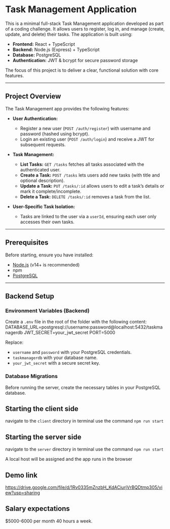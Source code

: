 # Task Management Application

This is a minimal full-stack Task Management application developed as part of a coding challenge. It allows users to register, log in, and manage (create, update, and delete) their tasks. The application is built using:

- **Frontend:** React + TypeScript
- **Backend:** Node.js (Express) + TypeScript
- **Database:** PostgreSQL
- **Authentication:** JWT & bcrypt for secure password storage

The focus of this project is to deliver a clear, functional solution with core features.

---

## Project Overview

The Task Management app provides the following features:

- **User Authentication:**
  - Register a new user (`POST /auth/register`) with username and password (hashed using bcrypt).
  - Login an existing user (`POST /auth/login`) and receive a JWT for subsequent requests.

- **Task Management:**
  - **List Tasks:** `GET /tasks` fetches all tasks associated with the authenticated user.
  - **Create a Task:** `POST /tasks` lets users add new tasks (with title and optional description).
  - **Update a Task:** `PUT /tasks/:id` allows users to edit a task’s details or mark it complete/incomplete.
  - **Delete a Task:** `DELETE /tasks/:id` removes a task from the list.

- **User-Specific Task Isolation:**
  - Tasks are linked to the user via a `userId`, ensuring each user only accesses their own tasks.
---

## Prerequisites

Before starting, ensure you have installed:
- [Node.js](https://nodejs.org/) (v14+ is recommended)
- npm
- [PostgreSQL](https://www.postgresql.org/)

---

## Backend Setup

### Environment Variables (Backend)

Create a `.env` file in the root of the folder with the following content:
DATABASE_URL=postgresql://username:password@localhost:5432/taskmanagerdb
JWT_SECRET=your_jwt_secret
PORT=5000

Replace:
- `username` and `password` with your PostgreSQL credentials.
- `taskmanagerdb` with your database name.
- `your_jwt_secret` with a secure secret key.

### Database Migrations

Before running the server, create the necessary tables in your PostgreSQL database.


## Starting the client side
navigate to the `client` directory in terminal use the command `npm run start`

## Starting the server side
navigate to the `server` directory in terminal use the command `npm run start`

A local host will be assigned and the app runs in the browser

## Demo link
https://drive.google.com/file/d/1Rv0335mZnzbH_KdACiurjVrBQDtmp305/view?usp=sharing

## Salary expectations
$5000-6000 per month 40 hours a week.


